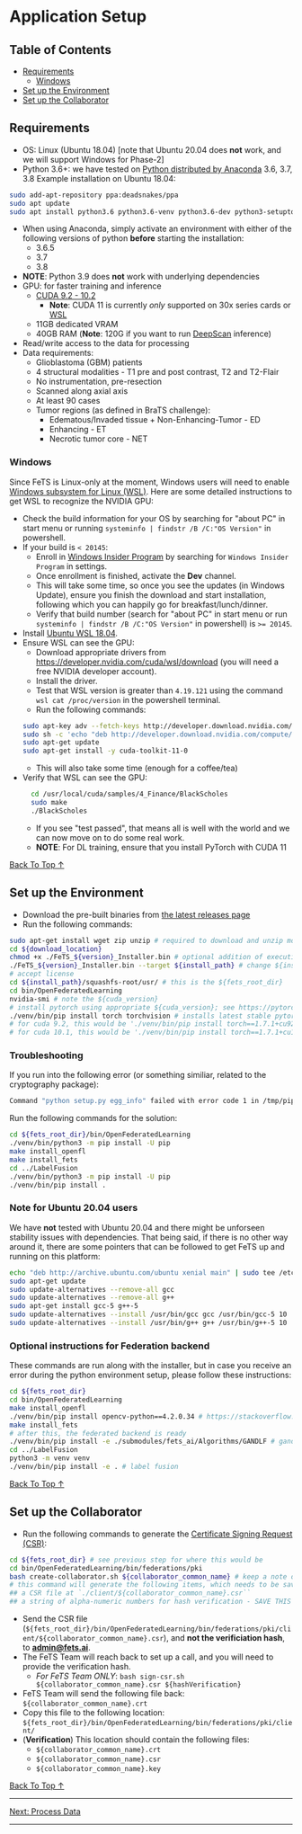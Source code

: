 # Application Setup

## Table of Contents
- [Requirements](#requirements)
  - [Windows](#windows)
- [Set up the Environment](#set-up-the-environment)
- [Set up the Collaborator](#set-up-the-collaborator)

## Requirements

- OS: Linux (Ubuntu 18.04) [note that Ubuntu 20.04 does **not** work, and we will support Windows for Phase-2]
- Python 3.6+: we have tested on [Python distributed by Anaconda](https://www.anaconda.com/products/individual) 3.6, 3.7, 3.8
Example installation on Ubuntu 18.04:
```bash
sudo add-apt-repository ppa:deadsnakes/ppa
sudo apt update
sudo apt install python3.6 python3.6-venv python3.6-dev python3-setuptools
```
  - When using Anaconda, simply activate an environment with either of the following versions of python **before** starting the installation:
    - 3.6.5
    - 3.7
    - 3.8
  - **NOTE**: Python 3.9 does **not** work with underlying dependencies
- GPU: for faster training and inference
  - [CUDA 9.2 - 10.2](https://developer.nvidia.com/cuda-toolkit)
    - **Note**: CUDA 11 is currently _only_ supported on 30x series cards or [WSL](#windows)
  - 11GB dedicated VRAM
  - 40GB RAM (**Note**: 120G if you want to run [DeepScan](https://doi.org/10.1007/978-3-030-11726-9_40) inference)
- Read/write access to the data for processing
- Data requirements: 
  - Glioblastoma (GBM) patients
  - 4 structural modalities - T1 pre and post contrast, T2 and T2-Flair
  - No instrumentation, pre-resection
  - Scanned along axial axis
  - At least 90 cases
  - Tumor regions (as defined in BraTS challenge):
    -	Edematous/Invaded tissue + Non-Enhancing-Tumor - ED
    - Enhancing - ET
    - Necrotic tumor core - NET

### Windows 

Since FeTS is Linux-only at the moment, Windows users will need to enable [Windows subsystem for Linux (WSL)](https://docs.microsoft.com/en-us/windows/wsl/install-win10). Here are some detailed instructions to get WSL to recognize the NVIDIA GPU:

- Check the build information for your OS by searching for "about PC" in start menu or running `systeminfo | findstr /B /C:"OS Version"` in powershell.
- If your build is `< 20145`:
	- Enroll in [Windows Insider Program](https://insider.windows.com/en-us/) by searching for `Windows Insider Program` in settings.
    - Once enrollment is finished, activate the **Dev** channel.
	- This will take some time, so once you see the updates (in Windows Update), ensure you finish the download and start installation, following which you can happily go for breakfast/lunch/dinner.
	- Verify that build number (search for "about PC" in start menu or run `systeminfo | findstr /B /C:"OS Version"` in powershell) is `>= 20145`.
- Install [Ubuntu WSL 18.04](https://www.microsoft.com/en-us/p/ubuntu-1804-lts/9n9tngvndl3q).
- Ensure WSL can see the GPU:
	- Download appropriate drivers from https://developer.nvidia.com/cuda/wsl/download (you will need a free NVIDIA developer account).
	- Install the driver.
	- Test that WSL version is greater than `4.19.121` using the command `wsl cat /proc/version` in the powershell terminal.
  - Run the following commands:
  ```bash
  sudo apt-key adv --fetch-keys http://developer.download.nvidia.com/compute/cuda/repos/ubuntu1804/x86_64/7fa2af80.pub
  sudo sh -c 'echo "deb http://developer.download.nvidia.com/compute/cuda/repos/ubuntu1804/x86_64 /" > /etc/apt/sources.list.d/cuda.list'
  sudo apt-get update
  sudo apt-get install -y cuda-toolkit-11-0
  ```
	- This will also take some time (enough for a coffee/tea)
- Verify that WSL can see the GPU:
  ```bash
	cd /usr/local/cuda/samples/4_Finance/BlackScholes
	sudo make
	./BlackScholes
  ```
	- If you see "test passed", that means all is well with the world and we can now move on to do some real work.
	- **NOTE**: For DL training, ensure that you install PyTorch with CUDA 11


[Back To Top &uarr;](#table-of-contents)

## Set up the Environment

- Download the pre-built binaries from [the latest releases page](https://github.com/FETS-AI/Front-End/releases)
- Run the following commands:
```bash
sudo apt-get install wget zip unzip # required to download and unzip model weights
cd ${download_location}
chmod +x ./FeTS_${version}_Installer.bin # optional addition of execution permission
./FeTS_${version}_Installer.bin --target ${install_path} # change ${install_path} to appropriate location
# accept license
cd ${install_path}/squashfs-root/usr/ # this is the ${fets_root_dir}
cd bin/OpenFederatedLearning
nvidia-smi # note the ${cuda_version}
# install pytorch using appropriate ${cuda_version}; see https://pytorch.org/get-started/locally/
./venv/bin/pip install torch torchvision # installs latest stable pytorch using CUDA 10.2 (we have tested with 1.7.1 with cuda-10.2)
# for cuda 9.2, this would be './venv/bin/pip install torch==1.7.1+cu92 torchvision==0.8.2+cu92 torchaudio==0.7.2 -f https://download.pytorch.org/whl/torch_stable.html'
# for cuda 10.1, this would be './venv/bin/pip install torch==1.7.1+cu101 torchvision==0.8.2+cu101 torchaudio==0.7.2 -f https://download.pytorch.org/whl/torch_stable.html'
```
### Troubleshooting

If you run into the following error (or something similiar, related to the cryptography package):
```bash
Command "python setup.py egg_info" failed with error code 1 in /tmp/pip-build-m0u0eez3/cryptography/
```
Run the following commands for the solution:
```bash
cd ${fets_root_dir}/bin/OpenFederatedLearning
./venv/bin/python3 -m pip install -U pip
make install_openfl
make install_fets
cd ../LabelFusion
./venv/bin/python3 -m pip install -U pip
./venv/bin/pip install .
```
### Note for Ubuntu 20.04 users

We have **not** tested with Ubuntu 20.04 and there might be unforseen stability issues with dependencies. That being said, if there is no other way around it, there are some pointers that can be followed to get FeTS up and running on this platform:

```bash
echo "deb http://archive.ubuntu.com/ubuntu xenial main" | sudo tee /etc/apt/sources.list.d/xenial.list
sudo apt-get update
sudo update-alternatives --remove-all gcc
sudo update-alternatives --remove-all g++
sudo apt-get install gcc-5 g++-5
sudo update-alternatives --install /usr/bin/gcc gcc /usr/bin/gcc-5 10
sudo update-alternatives --install /usr/bin/g++ g++ /usr/bin/g++-5 10
```

### Optional instructions for Federation backend

These commands are run along with the installer, but in case you receive an error during the python environment setup, please follow these instructions:
```bash
cd ${fets_root_dir}
cd bin/OpenFederatedLearning
make install_openfl 
./venv/bin/pip install opencv-python==4.2.0.34 # https://stackoverflow.com/a/63669919/1228757
make install_fets
# after this, the federated backend is ready
./venv/bin/pip install -e ./submodules/fets_ai/Algorithms/GANDLF # gandlf
cd ../LabelFusion
python3 -m venv venv
./venv/bin/pip install -e . # label fusion
```

[Back To Top &uarr;](#table-of-contents)

## Set up the Collaborator

- Run the following commands to generate the [Certificate Signing Request (CSR)](https://en.wikipedia.org/wiki/Certificate_signing_request):
```bash
cd ${fets_root_dir} # see previous step for where this would be
cd bin/OpenFederatedLearning/bin/federations/pki
bash create-collaborator.sh ${collaborator_common_name} # keep a note of the ${collaborator_common_name}, as it will be used for authentication and to send/receive jobs to/from the aggregator at UPenn
# this command will generate the following items, which needs to be saved for collaborator verification:
## a CSR file at `./client/${collaborator_common_name}.csr``
## a string of alpha-numeric numbers for hash verification - SAVE THIS FOR VERIFICATION!!
```

- Send the CSR file (`${fets_root_dir}/bin/OpenFederatedLearning/bin/federations/pki/client/${collaborator_common_name}.csr`), and **not the verificiation hash**, to **admin@fets.ai**.
- The FeTS Team will reach back to set up a call, and you will need to provide the verification hash.
  - *For FeTS Team ONLY*: `bash sign-csr.sh ${collaborator_common_name}.csr ${hashVerification}`
- FeTS Team will send the following file back: `${collaborator_common_name}.crt`
- Copy this file to the following location: `${fets_root_dir}/bin/OpenFederatedLearning/bin/federations/pki/client/`
- (**Verification**) This location should contain the following files:
  - `${collaborator_common_name}.crt`
  - `${collaborator_common_name}.csr`
  - `${collaborator_common_name}.key`

[Back To Top &uarr;](#table-of-contents)

---
[Next: Process Data](./process_data.md)

---
